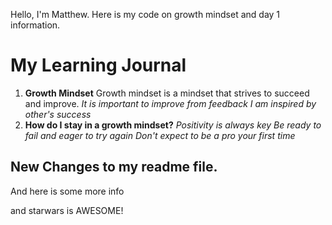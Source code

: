 Hello, I'm Matthew. Here is my code on growth mindset and day 1 information.

# My Learning Journal

1. **Growth Mindset**
   Growth mindset is a mindset that strives to succeed and improve.
   _It is important to improve from feedback_
   _I am inspired by other's success_
2. **How do I stay in a growth mindset?**
  _Positivity is always key_
  _Be ready to fail and eager to try again_
  _Don't expect to be a pro your first time_


## New Changes to my readme file.

And here is some more info

and starwars is AWESOME!

